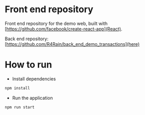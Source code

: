 # Front end repository
Front end repository for the demo web, built with [https://github.com/facebook/create-react-app](React).

Back end repository: [https://github.com/R4Rain/back_end_demo_transactions](here)

# How to run
- Install dependencies
```bash
npm install
```

- Run the application
```bash
npm run start
```

